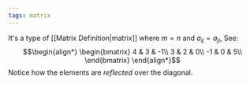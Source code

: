 ```yaml
---
tags: matrix
---
```

It's a type of [[Matrix Definition|matrix]] where $m=n$ and $a_{ij}=a_{ji}$, See:
$$\begin{align*}
\begin{bmatrix}
4 & 3 & -1\\
3 & 2 & 0\\
-1 & 0 & 5\\
\end{bmatrix}
\end{align*}$$
Notice how the elements are *reflected* over the diagonal.
